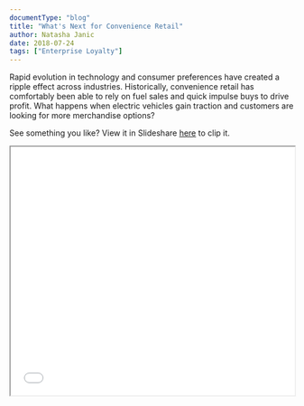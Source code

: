 ```yaml
---
documentType: "blog"
title: "What's Next for Convenience Retail"
author: Natasha Janic
date: 2018-07-24
tags: ["Enterprise Loyalty"]
---
```


Rapid evolution in technology and consumer preferences have created a ripple effect across industries. Historically, convenience retail has comfortably been able to rely on fuel sales and quick impulse buys to drive profit. What happens when electric vehicles gain traction and customers are looking for more merchandise options?

See something you like? View it in Slideshare [here](https://www.slideshare.net/HatchLoyalty/whats-next-for-convenience-retail-106195281) to clip it.

<iframe src="/assets/files/whats-next-for-convenience-retail.pdf" width="100%" height="440px"></iframe>